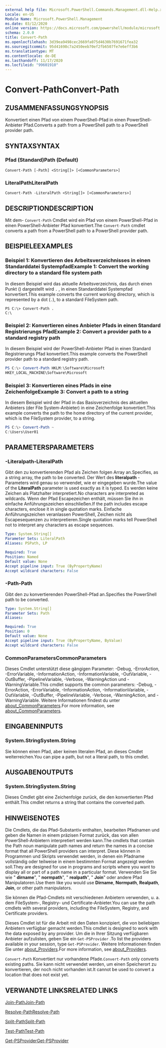 ```yaml
---
external help file: Microsoft.PowerShell.Commands.Management.dll-Help.xml
Locale: en-US
Module Name: Microsoft.PowerShell.Management
ms.date: 03/12/2020
online version: https://docs.microsoft.com/powershell/module/microsoft.powershell.management/convert-path?view=powershell-7.2&WT.mc_id=ps-gethelp
schema: 2.0.0
title: Convert-Path
ms.openlocfilehash: 3d39ea9498cec2669fa075d4630b7691671fea32
ms.sourcegitcommit: 95d41698c7a2450eeb70ef2fb6507fe7e6eff3b6
ms.translationtype: MT
ms.contentlocale: de-DE
ms.lasthandoff: 11/17/2020
ms.locfileid: "99601910"
---
```

# <span data-ttu-id="70ea3-102">Convert-Path</span><span class="sxs-lookup"><span data-stu-id="70ea3-102">Convert-Path</span></span>

## <span data-ttu-id="70ea3-103">ZUSAMMENFASSUNG</span><span class="sxs-lookup"><span data-stu-id="70ea3-103">SYNOPSIS</span></span>
<span data-ttu-id="70ea3-104">Konvertiert einen Pfad von einem PowerShell-Pfad in einen PowerShell-Anbieter Pfad.</span><span class="sxs-lookup"><span data-stu-id="70ea3-104">Converts a path from a PowerShell path to a PowerShell provider path.</span></span>

## <span data-ttu-id="70ea3-105">SYNTAX</span><span class="sxs-lookup"><span data-stu-id="70ea3-105">SYNTAX</span></span>

### <span data-ttu-id="70ea3-106">Pfad (Standard)</span><span class="sxs-lookup"><span data-stu-id="70ea3-106">Path (Default)</span></span>

```
Convert-Path [-Path] <String[]> [<CommonParameters>]
```

### <span data-ttu-id="70ea3-107">LiteralPath</span><span class="sxs-lookup"><span data-stu-id="70ea3-107">LiteralPath</span></span>

```
Convert-Path -LiteralPath <String[]> [<CommonParameters>]
```

## <span data-ttu-id="70ea3-108">DESCRIPTION</span><span class="sxs-lookup"><span data-stu-id="70ea3-108">DESCRIPTION</span></span>

<span data-ttu-id="70ea3-109">Mit dem- `Convert-Path` Cmdlet wird ein Pfad von einem PowerShell-Pfad in einen PowerShell-Anbieter Pfad konvertiert.</span><span class="sxs-lookup"><span data-stu-id="70ea3-109">The `Convert-Path` cmdlet converts a path from a PowerShell path to a PowerShell provider path.</span></span>

## <span data-ttu-id="70ea3-110">BEISPIELE</span><span class="sxs-lookup"><span data-stu-id="70ea3-110">EXAMPLES</span></span>

### <span data-ttu-id="70ea3-111">Beispiel 1: Konvertieren des Arbeitsverzeichnisses in einen Standarddatei Systempfad</span><span class="sxs-lookup"><span data-stu-id="70ea3-111">Example 1: Convert the working directory to a standard file system path</span></span>

<span data-ttu-id="70ea3-112">In diesem Beispiel wird das aktuelle Arbeitsverzeichnis, das durch einen Punkt () dargestellt wird `.` , in einen Standarddatei Systempfad konvertiert.</span><span class="sxs-lookup"><span data-stu-id="70ea3-112">This example converts the current working directory, which is represented by a dot (`.`), to a standard FileSystem path.</span></span>

```
PS C:\> Convert-Path .
C:\
```

### <span data-ttu-id="70ea3-113">Beispiel 2: Konvertieren eines Anbieter Pfads in einen Standard Registrierungs Pfad</span><span class="sxs-lookup"><span data-stu-id="70ea3-113">Example 2: Convert a provider path to a standard registry path</span></span>

<span data-ttu-id="70ea3-114">In diesem Beispiel wird der PowerShell-Anbieter Pfad in einen Standard Registrierungs Pfad konvertiert.</span><span class="sxs-lookup"><span data-stu-id="70ea3-114">This example converts the PowerShell provider path to a standard registry path.</span></span>

```powershell
PS C:\> Convert-Path HKLM:\Software\Microsoft
HKEY_LOCAL_MACHINE\Software\Microsoft
```

### <span data-ttu-id="70ea3-115">Beispiel 3: Konvertieren eines Pfads in eine Zeichenfolge</span><span class="sxs-lookup"><span data-stu-id="70ea3-115">Example 3: Convert a path to a string</span></span>

<span data-ttu-id="70ea3-116">In diesem Beispiel wird der Pfad in das Basisverzeichnis des aktuellen Anbieters (der File System-Anbieter) in eine Zeichenfolge konvertiert.</span><span class="sxs-lookup"><span data-stu-id="70ea3-116">This example converts the path to the home directory of the current provider, which is the FileSystem provider, to a string.</span></span>

```powershell
PS C:\> Convert-Path ~
C:\Users\User01
```

## <span data-ttu-id="70ea3-117">PARAMETERS</span><span class="sxs-lookup"><span data-stu-id="70ea3-117">PARAMETERS</span></span>

### <span data-ttu-id="70ea3-118">-Literalpath</span><span class="sxs-lookup"><span data-stu-id="70ea3-118">-LiteralPath</span></span>

<span data-ttu-id="70ea3-119">Gibt den zu konvertierenden Pfad als Zeichen folgen Array an.</span><span class="sxs-lookup"><span data-stu-id="70ea3-119">Specifies, as a string array, the path to be converted.</span></span> <span data-ttu-id="70ea3-120">Der Wert des **literalpath** -Parameters wird genau so verwendet, wie er eingegeben wurde.</span><span class="sxs-lookup"><span data-stu-id="70ea3-120">The value of the **LiteralPath** parameter is used exactly as it is typed.</span></span> <span data-ttu-id="70ea3-121">Es werden keine Zeichen als Platzhalter interpretiert.</span><span class="sxs-lookup"><span data-stu-id="70ea3-121">No characters are interpreted as wildcards.</span></span> <span data-ttu-id="70ea3-122">Wenn der Pfad Escapezeichen enthält, müssen Sie ihn in einfache Anführungszeichen einschließen.</span><span class="sxs-lookup"><span data-stu-id="70ea3-122">If the path includes escape characters, enclose it in single quotation marks.</span></span> <span data-ttu-id="70ea3-123">Einfache Anführungszeichen veranlassen PowerShell, Zeichen nicht als Escapesequenzen zu interpretieren.</span><span class="sxs-lookup"><span data-stu-id="70ea3-123">Single quotation marks tell PowerShell not to interpret any characters as escape sequences.</span></span>

```yaml
Type: System.String[]
Parameter Sets: LiteralPath
Aliases: PSPath, LP

Required: True
Position: Named
Default value: None
Accept pipeline input: True (ByPropertyName)
Accept wildcard characters: False
```

### <span data-ttu-id="70ea3-124">-Path</span><span class="sxs-lookup"><span data-stu-id="70ea3-124">-Path</span></span>

<span data-ttu-id="70ea3-125">Gibt den zu konvertierenden PowerShell-Pfad an.</span><span class="sxs-lookup"><span data-stu-id="70ea3-125">Specifies the PowerShell path to be converted.</span></span>

```yaml
Type: System.String[]
Parameter Sets: Path
Aliases:

Required: True
Position: 0
Default value: None
Accept pipeline input: True (ByPropertyName, ByValue)
Accept wildcard characters: False
```

### <span data-ttu-id="70ea3-126">CommonParameters</span><span class="sxs-lookup"><span data-stu-id="70ea3-126">CommonParameters</span></span>

<span data-ttu-id="70ea3-127">Dieses Cmdlet unterstützt diese gängigen Parameter: -Debug, -ErrorAction, -ErrorVariable, -InformationAction, -InformationVariable, -OutVariable, -OutBuffer, -PipelineVariable, -Verbose, -WarningAction und -WarningVariable.</span><span class="sxs-lookup"><span data-stu-id="70ea3-127">This cmdlet supports the common parameters: -Debug, -ErrorAction, -ErrorVariable, -InformationAction, -InformationVariable, -OutVariable, -OutBuffer, -PipelineVariable, -Verbose, -WarningAction, and -WarningVariable.</span></span> <span data-ttu-id="70ea3-128">Weitere Informationen findest du unter [about_CommonParameters](https://go.microsoft.com/fwlink/?LinkID=113216).</span><span class="sxs-lookup"><span data-stu-id="70ea3-128">For more information, see [about_CommonParameters](https://go.microsoft.com/fwlink/?LinkID=113216).</span></span>

## <span data-ttu-id="70ea3-129">EINGABEN</span><span class="sxs-lookup"><span data-stu-id="70ea3-129">INPUTS</span></span>

### <span data-ttu-id="70ea3-130">System.String</span><span class="sxs-lookup"><span data-stu-id="70ea3-130">System.String</span></span>

<span data-ttu-id="70ea3-131">Sie können einen Pfad, aber keinen literalen Pfad, an dieses Cmdlet weiterreichen.</span><span class="sxs-lookup"><span data-stu-id="70ea3-131">You can pipe a path, but not a literal path, to this cmdlet.</span></span>

## <span data-ttu-id="70ea3-132">AUSGABEN</span><span class="sxs-lookup"><span data-stu-id="70ea3-132">OUTPUTS</span></span>

### <span data-ttu-id="70ea3-133">System.String</span><span class="sxs-lookup"><span data-stu-id="70ea3-133">System.String</span></span>

<span data-ttu-id="70ea3-134">Dieses Cmdlet gibt eine Zeichenfolge zurück, die den konvertierten Pfad enthält.</span><span class="sxs-lookup"><span data-stu-id="70ea3-134">This cmdlet returns a string that contains the converted path.</span></span>

## <span data-ttu-id="70ea3-135">HINWEISE</span><span class="sxs-lookup"><span data-stu-id="70ea3-135">NOTES</span></span>

<span data-ttu-id="70ea3-136">Die Cmdlets, die das Pfad-Substantiv enthalten, bearbeiten Pfadnamen und geben die Namen in einem präzisen Format zurück, das von allen PowerShell-Anbietern interpretiert werden kann.</span><span class="sxs-lookup"><span data-stu-id="70ea3-136">The cmdlets that contain the Path noun manipulate path names and return the names in a concise format that all PowerShell providers can interpret.</span></span> <span data-ttu-id="70ea3-137">Diese können in Programmen und Skripts verwendet werden, in denen ein Pfadname vollständig oder teilweise in einem bestimmten Format angezeigt werden soll.</span><span class="sxs-lookup"><span data-stu-id="70ea3-137">They are designed for use in programs and scripts where you want to display all or part of a path name in a particular format.</span></span> <span data-ttu-id="70ea3-138">Verwenden Sie Sie wie " **dirname**", " **normpath**", " **realpath**", " **Join**" oder andere Pfad Manipulatoren.</span><span class="sxs-lookup"><span data-stu-id="70ea3-138">Use them like you would use **Dirname**, **Normpath**, **Realpath**, **Join**, or other path manipulators.</span></span>

<span data-ttu-id="70ea3-139">Sie können die Pfad-Cmdlets mit verschiedenen Anbietern verwenden, u. a. dem FileSystem-, Registry- und Certificate-Anbieter.</span><span class="sxs-lookup"><span data-stu-id="70ea3-139">You can use the path cmdlets with several providers, including the FileSystem, Registry, and Certificate providers.</span></span>

<span data-ttu-id="70ea3-140">Dieses Cmdlet ist für die Arbeit mit den Daten konzipiert, die von beliebigen Anbietern verfügbar gemacht werden.</span><span class="sxs-lookup"><span data-stu-id="70ea3-140">This cmdlet is designed to work with the data exposed by any provider.</span></span> <span data-ttu-id="70ea3-141">Um die in Ihrer Sitzung verfügbaren Anbieter aufzulisten, geben Sie ein `Get-PSProvider` .</span><span class="sxs-lookup"><span data-stu-id="70ea3-141">To list the providers available in your session, type `Get-PSProvider`.</span></span> <span data-ttu-id="70ea3-142">Weitere Informationen finden Sie unter [about_Providers](../Microsoft.PowerShell.Core/About/about_Providers.md).</span><span class="sxs-lookup"><span data-stu-id="70ea3-142">For more information, see [about_Providers](../Microsoft.PowerShell.Core/About/about_Providers.md).</span></span>

<span data-ttu-id="70ea3-143">`Convert-Path` Konvertiert nur vorhandene Pfade.</span><span class="sxs-lookup"><span data-stu-id="70ea3-143">`Convert-Path` only converts existing paths.</span></span> <span data-ttu-id="70ea3-144">Sie kann nicht verwendet werden, um einen Speicherort zu konvertieren, der noch nicht vorhanden ist.</span><span class="sxs-lookup"><span data-stu-id="70ea3-144">It cannot be used to convert a location that does not exist yet.</span></span>

## <span data-ttu-id="70ea3-145">VERWANDTE LINKS</span><span class="sxs-lookup"><span data-stu-id="70ea3-145">RELATED LINKS</span></span>

[<span data-ttu-id="70ea3-146">Join-Path</span><span class="sxs-lookup"><span data-stu-id="70ea3-146">Join-Path</span></span>](Join-Path.md)

[<span data-ttu-id="70ea3-147">Resolve-Path</span><span class="sxs-lookup"><span data-stu-id="70ea3-147">Resolve-Path</span></span>](Resolve-Path.md)

[<span data-ttu-id="70ea3-148">Split-Path</span><span class="sxs-lookup"><span data-stu-id="70ea3-148">Split-Path</span></span>](Split-Path.md)

[<span data-ttu-id="70ea3-149">Test-Path</span><span class="sxs-lookup"><span data-stu-id="70ea3-149">Test-Path</span></span>](Test-Path.md)

[<span data-ttu-id="70ea3-150">Get-PSProvider</span><span class="sxs-lookup"><span data-stu-id="70ea3-150">Get-PSProvider</span></span>](Get-PSProvider.md)

